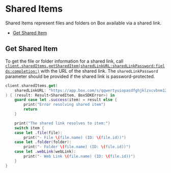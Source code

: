 Shared Items
============

Shared Items represent files and folders on Box available via a shared link.

<!-- START doctoc generated TOC please keep comment here to allow auto update -->
<!-- DON'T EDIT THIS SECTION, INSTEAD RE-RUN doctoc TO UPDATE -->


- [Get Shared Item](#get-shared-item)

<!-- END doctoc generated TOC please keep comment here to allow auto update -->

Get Shared Item
---------------

To get the file or folder information for a shared link, call
[`client.sharedItems.getSharedItem(sharedLinkURL:sharedLinkPassword:fields:completion:)`][get-shared-item]
with the URL of the shared link. The `sharedLinkPassword` parameter should be provided if the shared link is
password-protected.

<!-- sample get_shared_items -->   
```swift
client.sharedItems.get(
    sharedLinkURL: "https://app.box.com/s/qqwertyuiopasdfghjklzxcvbnm123456"
) { (result: Result<SharedItem, BoxSDKError>) in
    guard case let .success(item) = result else {
        print("Error resolving shared item")
        return
    }

    print("The shared link resolves to item:")
    switch item {
    case let .file(file):
        print("- File \(file.name) (ID: \(file.id))")
    case let .folder(folder):
        print("- Folder \(file.name) (ID: \(file.id))")
    case let .webLink(webLink):
        print("- Web Link \(file.name) (ID: \(file.id))")
    }
}
```

[get-shared-item]: http://opensource.box.com/box-ios-sdk/Classes/SharedItemsModule.html#/s:6BoxSDK17SharedItemsModuleC03getC4Item13sharedLinkURL0hI8Password6fields10completionySS_SSSgSaySSGSgys6ResultOyAA0cG0CAA0A5ErrorOGctF
